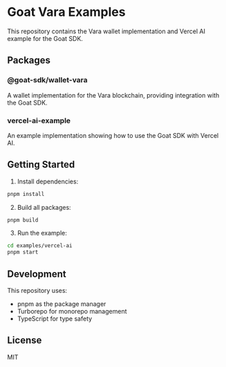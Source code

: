 # Goat Vara Examples

This repository contains the Vara wallet implementation and Vercel AI example for the Goat SDK.

## Packages

### @goat-sdk/wallet-vara
A wallet implementation for the Vara blockchain, providing integration with the Goat SDK.

### vercel-ai-example
An example implementation showing how to use the Goat SDK with Vercel AI.

## Getting Started

1. Install dependencies:
```bash
pnpm install
```

2. Build all packages:
```bash
pnpm build
```

3. Run the example:
```bash
cd examples/vercel-ai
pnpm start
```

## Development

This repository uses:
- pnpm as the package manager
- Turborepo for monorepo management
- TypeScript for type safety

## License

MIT
